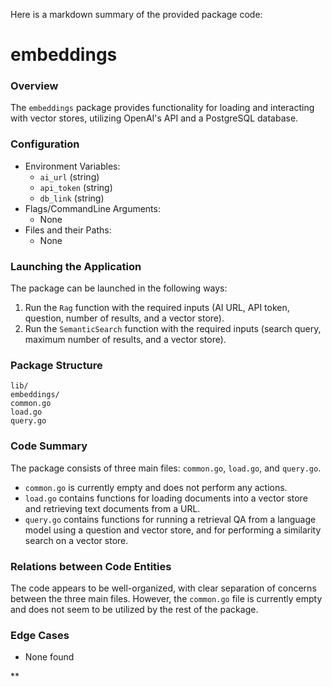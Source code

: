 Here is a markdown summary of the provided package code:

**embeddings**
================

### Overview

The `embeddings` package provides functionality for loading and interacting with vector stores, utilizing OpenAI's API and a PostgreSQL database.

### Configuration

* Environment Variables:
	+ `ai_url` (string)
	+ `api_token` (string)
	+ `db_link` (string)
* Flags/CommandLine Arguments:
	* None
* Files and their Paths:
	* None

### Launching the Application

The package can be launched in the following ways:

1. Run the `Rag` function with the required inputs (AI URL, API token, question, number of results, and a vector store).
2. Run the `SemanticSearch` function with the required inputs (search query, maximum number of results, and a vector store).

### Package Structure

```
lib/
embeddings/
common.go
load.go
query.go
```

### Code Summary

The package consists of three main files: `common.go`, `load.go`, and `query.go`.

* `common.go` is currently empty and does not perform any actions.
* `load.go` contains functions for loading documents into a vector store and retrieving text documents from a URL.
* `query.go` contains functions for running a retrieval QA from a language model using a question and vector store, and for performing a similarity search on a vector store.

### Relations between Code Entities

The code appears to be well-organized, with clear separation of concerns between the three main files. However, the `common.go` file is currently empty and does not seem to be utilized by the rest of the package.

### Edge Cases

* None found

**